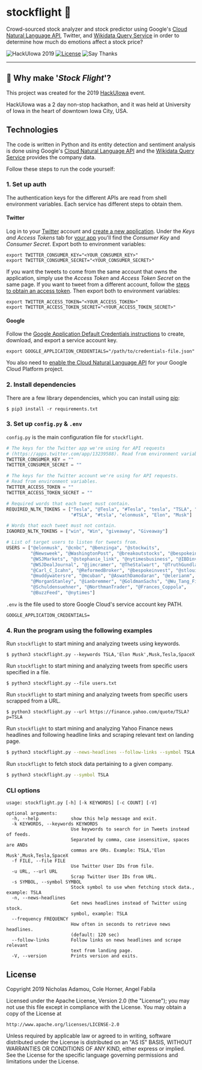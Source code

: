 # stockflight 🛫

Crowd-sourced stock analyzer and stock predictor using Google's [Cloud Natural Language API](https://cloud.google.com/natural-language/), Twitter, and [Wikidata Query Service](https://query.wikidata.org/) in order to determine how much do emotions affect a stock price?

![HackUIowa 2019](https://img.shields.io/badge/hackathon-HackUIowa%202019-yellow)
[![License](https://img.shields.io/github/license/nicholasadamou/stockflight.svg?label=License&maxAge=86400)](./LICENSE)
![Say Thanks](https://img.shields.io/badge/say-thanks-ff69b4.svg)

---

## 🤔 Why make '_Stock Flight_'?

This project was created for the 2019 [HackUIowa](https://hackuiowa-2019.devpost.com/) event. 

HackUIowa was a 2 day non-stop hackathon, and it was held at University of Iowa in the heart of downtown Iowa City, USA.

## Technologies

The code is written in Python and its entity detection and sentiment analysis is
done using Google's [Cloud Natural Language API](https://cloud.google.com/natural-language/) and the
[Wikidata Query Service](https://query.wikidata.org/) provides the company data.

Follow these steps to run the code yourself:

### 1. Set up auth

The authentication keys for the different APIs are read from shell environment
variables. Each service has different steps to obtain them.

#### Twitter

Log in to your [Twitter](https://twitter.com/) account and
[create a new application](https://apps.twitter.com/app/new). Under the *Keys
and Access Tokens* tab for [your app](https://apps.twitter.com/) you'll find
the *Consumer Key* and *Consumer Secret*. Export both to environment variables:

```shell
export TWITTER_CONSUMER_KEY="<YOUR_CONSUMER_KEY>"
export TWITTER_CONSUMER_SECRET="<YOUR_CONSUMER_SECRET>"
```

If you want the tweets to come from the same account that owns the application,
simply use the *Access Token* and *Access Token Secret* on the same page. If
you want to tweet from a different account, follow the
[steps to obtain an access token](https://dev.twitter.com/oauth/overview). Then
export both to environment variables:


```shell
export TWITTER_ACCESS_TOKEN="<YOUR_ACCESS_TOKEN>"
export TWITTER_ACCESS_TOKEN_SECRET="<YOUR_ACCESS_TOKEN_SECRET>"
```

#### Google

Follow the
[Google Application Default Credentials instructions](https://developers.google.com/identity/protocols/application-default-credentials#howtheywork)
to create, download, and export a service account key.

```shell
export GOOGLE_APPLICATION_CREDENTIALS="/path/to/credentials-file.json"
```

You also need to [enable the Cloud Natural Language API](https://cloud.google.com/natural-language/docs/getting-started#set_up_your_project)
for your Google Cloud Platform project.

### 2. Install dependencies

There are a few library dependencies, which you can install using
[pip](https://pip.pypa.io/en/stable/quickstart/):

```shell
$ pip3 install -r requirements.txt
```

### 3. Set up `config.py` & `.env`

`config.py` is the main configuration file for `stockflight`. 

```python
# The keys for the Twitter app we're using for API requests
# (https://apps.twitter.com/app/13239588). Read from environment variables.
TWITTER_CONSUMER_KEY = ""
TWITTER_CONSUMER_SECRET = ""

# The keys for the Twitter account we're using for API requests.
# Read from environment variables.
TWITTER_ACCESS_TOKEN = ""
TWITTER_ACCESS_TOKEN_SECRET = ""

# Required words that each tweet must contain.
REQUIRED_NLTK_TOKENS = ["Tesla", "@Tesla", "#Tesla", "tesla", "TSLA", "tsla",
                        "#TSLA", "#tsla", "elonmusk", "Elon", "Musk"]

# Words that each tweet must not contain.
IGNORED_NLTK_TOKENS = ["win", "Win", "giveaway", "Giveaway"]

# List of target users to listen for tweets from.
USERS = ["@elonmusk", "@cnbc", "@benzinga", "@stockwits",
         "@Newsweek", "@WashingtonPost", "@breakoutstocks", "@bespokeinvest",
         "@WSJMarkets", "@stephanie_link", "@nytimesbusiness", "@IBDinvestors",
         "@WSJDealJournal", "@jimcramer", "@TheStalwart", "@TruthGundlach",
         "@Carl_C_Icahn", "@ReformedBroker", "@bespokeinvest", "@stlouisfed",
         "@muddywatersre", "@mcuban", "@AswathDamodaran", "@elerianm",
         "@MorganStanley", "@ianbremmer", "@GoldmanSachs", "@Wu_Tang_Finance",
         "@Schuldensuehner", "@NorthmanTrader", "@Frances_Coppola",
         "@BuzzFeed", "@nytimes"]
```

`.env` is the file used to store Google Cloud's service account key PATH.

```shell
GOOGLE_APPLICATION_CREDENTIALS=
```

### 4. Run the program using the following examples

Run `stockflight` to start mining and analyzing tweets using keywords.

```shell
$ python3 stockflight.py --keywords TSLA,'Elon Musk',Musk,Tesla,SpaceX
```

Run `stockflight` to start mining and analyzing tweets from specific users specified in a file.

```shell
$ python3 stockflight.py --file users.txt
```

Run `stockflight` to start mining and analyzing tweets from specific users scrapped from a URL.

```shell
$ python3 stockflight.py --url https://finance.yahoo.com/quote/TSLA?p=TSLA
```

Run `stockflight` to start mining and analyzing Yahoo Finance news headlines and following headline links and scraping relevant text on landing page.

```sh
$ python3 stockflight.py --news-headlines --follow-links --symbol TSLA
```

Run `stockflight` to fetch stock data pertaining to a given company.

```sh
$ python3 stockflight.py --symbol TSLA
```

### CLI options

```
usage: stockflight.py [-h] [-k KEYWORDS] [-c COUNT] [-V]

optional arguments:
  -h, --help            show this help message and exit.
  -k KEYWORDS, --keywords KEYWORDS
                        Use keywords to search for in Tweets instead of feeds.
                        Separated by comma, case insensitive, spaces are ANDs
                        commas are ORs. Example: TSLA,'Elon Musk',Musk,Tesla,SpaceX
  -f FILE, --file FILE
                        Use Twitter User IDs from file.
  -u URL, --url URL
                        Scrap Twitter User IDs from URL.
  -s SYMBOL, --symbol SYMBOL
                        Stock symbol to use when fetching stock data., example: TSLA
  -n, --news-headlines
                        Get news headlines instead of Twitter using stock.
                        symbol, example: TSLA
  --frequency FREQUENCY
                        How often in seconds to retrieve news headlines.
                        (default: 120 sec)
  --follow-links        Follow links on news headlines and scrape relevant
                        text from landing page.
  -V, --version         Prints version and exits.
  ```

## License

Copyright 2019 Nicholas Adamou, Cole Horner, Angel Fabila

Licensed under the Apache License, Version 2.0 (the "License");
you may not use this file except in compliance with the License.
You may obtain a copy of the License at

    http://www.apache.org/licenses/LICENSE-2.0

Unless required by applicable law or agreed to in writing, software
distributed under the License is distributed on an "AS IS" BASIS,
WITHOUT WARRANTIES OR CONDITIONS OF ANY KIND, either express or implied.
See the License for the specific language governing permissions and
limitations under the License.
